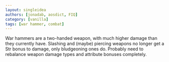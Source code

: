 ```yaml
---
layout: singleidea
authors: [jonadab, aosdict, FIQ]
category: [vanilla]
tags: [war hammer, combat]
---
```

War hammers are a two-handed weapon, with much higher damage than they currently have. Slashing and (maybe) piercing weapons no longer get a Str bonus to damage, only bludgeoning ones do. Probably need to rebalance weapon damage types and attribute bonuses completely.
